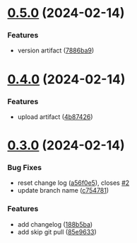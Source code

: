 # [0.5.0](https://github.com/rumath/greetings-ci/compare/v0.4.0...v0.5.0) (2024-02-14)


### Features

* version artifact ([7886ba9](https://github.com/rumath/greetings-ci/commit/7886ba9225ce7c72e93d7c473315d1f38cc0afa1))



# [0.4.0](https://github.com/rumath/greetings-ci/compare/v0.3.0...v0.4.0) (2024-02-14)


### Features

* upload artifact ([4b87426](https://github.com/rumath/greetings-ci/commit/4b874266df3314c62012602bf4e9f86b284e9b30))



# [0.3.0](https://github.com/rumath/greetings-ci/compare/188b5baa55fa232e25fb36e5d9d2735fb6c3c17d...v0.3.0) (2024-02-14)


### Bug Fixes

* reset change log ([a56f0e5](https://github.com/rumath/greetings-ci/commit/a56f0e5e3af4918df399eea504db3118fe2cac2c)), closes [#2](https://github.com/rumath/greetings-ci/issues/2)
* update branch name ([c754781](https://github.com/rumath/greetings-ci/commit/c754781ffb7d6fe27d524131a0e5ed98b9a9ef42))


### Features

* add changelog ([188b5ba](https://github.com/rumath/greetings-ci/commit/188b5baa55fa232e25fb36e5d9d2735fb6c3c17d))
* add skip git pull ([85e9633](https://github.com/rumath/greetings-ci/commit/85e9633c3882cbe741aef67d047b1082c0aca0bc))



